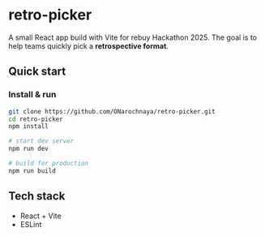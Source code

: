 # retro-picker

A small React app build with Vite for rebuy Hackathon 2025. The goal is to help teams quickly pick a **retrospective format**.

## Quick start

### Install & run

```bash
git clone https://github.com/ONarochnaya/retro-picker.git
cd retro-picker
npm install

# start dev server
npm run dev

# build for production
npm run build
```

## Tech stack

- React + Vite
- ESLint
